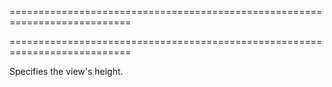 ===========================================================================
<!--merge--><!--/merge-->
===========================================================================

<!--shortDescription-->
Specifies the view's height.
<!--/shortDescription-->